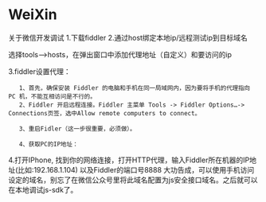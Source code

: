 # WeiXin
关于微信开发调试
1.下载fiddler
2.通过host绑定本地ip/远程测试ip到目标域名

选择tools-->hosts，在弹出窗口中添加代理地址（自定义）和要访问的ip

3.fiddler设置代理：

       1、首先，确保安装 Fiddler 的电脑和手机在同一局域网内，因为要将手机的代理指向 PC 机，不能互相访问是不行的。
       2、Fiddler 开启远程连接。Fiddler 主菜单 Tools -> Fiddler Options…-> Connections页签，选中Allow remote computers to connect。

       3、重启Fidler（这一步很重要，必须做）。

       4、获取PC的IP地址：
4.打开IPhone, 找到你的网络连接，打开HTTP代理，输入Fiddler所在机器的IP地址(比如:192.168.1.104) 以及Fiddler的端口号8888
大功告成，可以使用手机访问设定的域名，别忘了在微信公众号里将此域名配置为js安全接口域名。之后就可以在本地调试js-sdk了。

